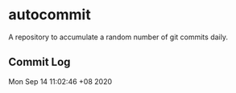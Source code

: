 # autocommit

A repository to accumulate a random number of git commits daily.

## Commit Log

Mon Sep 14 11:02:46 +08 2020
